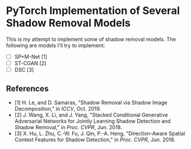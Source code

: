 # PyTorch Implementation of Several Shadow Removal Models

This is my attempt to implement some of shadow removal models. The following are models I'll try to implement:

- [ ] SP+M-Net [1]
- [ ] ST-CGAN [2]
- [ ] DSC [3]

## References

- [1] H. Le, and D. Samaras, "Shadow Removal via Shadow Image Decomposition," in *ICCV*, Oct. 2019.
- [2] J. Wang, X. Li, and J. Yang, "Stacked Conditional Generative Adversarial Networks for Jointly Learning Shadow Detection and Shadow Removal," in *Proc. CVPR*, Jun. 2018.
- [3] X. Hu, L. Zhu, C.-W. Fu, J. Qin, P.-A. Heng, "Direction-Aware Spatial Context Features for Shadow Detection," in *Proc. CVPR*, Jun. 2018.
